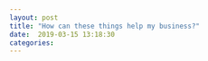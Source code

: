 ```yaml
---
layout: post
title: "How can these things help my business?"
date:  2019-03-15 13:18:30
categories:
---
```

